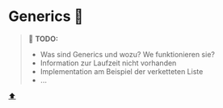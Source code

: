 # Generics :pushpin:

> :construction: **TODO:**  
> - Was sind Generics und wozu? We funktionieren sie?
> - Information zur Laufzeit nicht vorhanden
> - Implementation am Beispiel der verketteten Liste
> - ...



<!-- Dieser Link sollte am Ende der Datei stehen! -->
<a class="top-link" href="#">:arrow_up:</a>